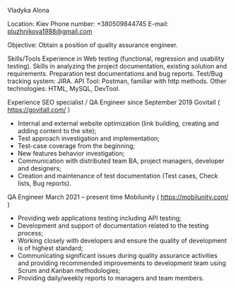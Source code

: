 Vladyka Alona

Location: Kiev
Phone number: +380509844745
E-mail: pluzhnikova1988@gmail.com

Objective:
Obtain a position of quality assurance engineer.

Skills/Tools
Experience in Web testing (functional, regression and usability testing). 
Skills in analyzing the project documentation, existing solution and requirements.
Preparation test documentations and bug reports.
Test/Bug tracking system: JIRA. 
API Tool: Postman, familiar with http methods.
Other technologies: HTML, MySQL, DevTool.

Experience
SEO specialist / QA Engineer
since September 2019
Govitall ( https://govitall.com/ )
- Internal and external website optimization (link building, creating and adding content to the site);
- Test approach investigation and implementation;
- Test-case coverage from the beginning;
- New features behavior investigation;
- Communication with distributed team BA, project managers, developer and designers;
- Creation and maintenance of test documentation (Test cases, Check lists, Bug reports).

QA Engineer
March 2021 – present time
Mobilunity ( https://mobilunity.com/ )
- Providing web applications testing including API testing;
- Development and support of documentation related to the testing process;
- Working closely with developers and ensure the quality of development is of highest standard;
- Communicating significant issues during quality assurance activities and providing recommended 
improvements to development team using Scrum and Kanban methodologies;
- Providing daily/weekly reports to managers and team members.